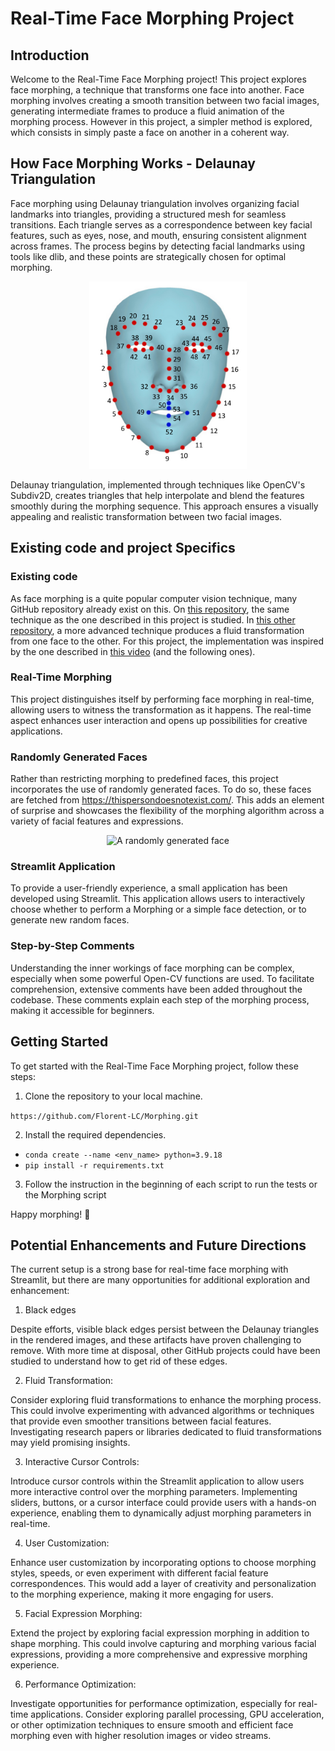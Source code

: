 # Real-Time Face Morphing Project

## Introduction

Welcome to the Real-Time Face Morphing project! This project explores face morphing, a technique that transforms one face into another. Face morphing involves creating a smooth transition between two facial images, generating intermediate frames to produce a fluid animation of the morphing process. However in this project, a simpler method is explored, which consists in simply paste a face on another in a coherent way.

## How Face Morphing Works - Delaunay Triangulation

Face morphing using Delaunay triangulation involves organizing facial landmarks into triangles, providing a structured mesh for seamless transitions. Each triangle serves as a correspondence between key facial features, such as eyes, nose, and mouth, ensuring consistent alignment across frames. The process begins by detecting facial landmarks using tools like dlib, and these points are strategically chosen for optimal morphing. 


<p align="center">
    <img src="https://raw.githubusercontent.com/IS2AI/thermal-facial-landmarks-detection/main/figures/land_conf.png" alt="Example of facial landmarks" width="252" height="300">
</p>

Delaunay triangulation, implemented through techniques like OpenCV's Subdiv2D, creates triangles that help interpolate and blend the features smoothly during the morphing sequence. This approach ensures a visually appealing and realistic transformation between two facial images.

## Existing code and project Specifics

### Existing code

As face morphing is a quite popular computer vision technique, many GitHub repository already exist on this. On [this repository](https://github.com/fabridigua/FaceMask), the same technique as the one described in this project is studied. In [this other repository](https://github.com/Azmarie/Face-Morphing), a more advanced technique produces a fluid transformation from one face to the other. For this project, the implementation was inspired by the one described in [this video](https://youtu.be/dK-KxuPi768) (and the following ones).

### Real-Time Morphing

This project distinguishes itself by performing face morphing in real-time, allowing users to witness the transformation as it happens. The real-time aspect enhances user interaction and opens up possibilities for creative applications.

### Randomly Generated Faces

Rather than restricting morphing to predefined faces, this project incorporates the use of randomly generated faces. To do so, these faces are fetched from https://thispersondoesnotexist.com/. This adds an element of surprise and showcases the flexibility of the morphing algorithm across a variety of facial features and expressions.

<p align="center">
    <img src="https://thispersondoesnotexist.com/" alt="A randomly generated face" width="300" height="300">
</p>

### Streamlit Application

To provide a user-friendly experience, a small application has been developed using Streamlit. This application allows users to interactively choose whether to perform a Morphing or a simple face detection, or to generate new random faces.

### Step-by-Step Comments

Understanding the inner workings of face morphing can be complex, especially when some powerful Open-CV functions are used. To facilitate comprehension, extensive comments have been added throughout the codebase. These comments explain each step of the morphing process, making it accessible for beginners.

## Getting Started

To get started with the Real-Time Face Morphing project, follow these steps:

1. Clone the repository to your local machine.

`https://github.com/Florent-LC/Morphing.git`

2. Install the required dependencies.

* `conda create --name <env_name> python=3.9.18`
* `pip install -r requirements.txt`

3. Follow the instruction in the beginning of each script to run the tests or the Morphing script

Happy morphing! 🚀

## Potential Enhancements and Future Directions

The current setup is a strong base for real-time face morphing with Streamlit, but there are many opportunities for additional exploration and enhancement:

1. Black edges

Despite efforts, visible black edges persist between the Delaunay triangles in the rendered images, and these artifacts have proven challenging to remove. With more time at disposal, other GitHub projects could have been studied to understand how to get rid of these edges.

2. Fluid Transformation:

Consider exploring fluid transformations to enhance the morphing process. This could involve experimenting with advanced algorithms or techniques that provide even smoother transitions between facial features. Investigating research papers or libraries dedicated to fluid transformations may yield promising insights.

3. Interactive Cursor Controls:

Introduce cursor controls within the Streamlit application to allow users more interactive control over the morphing parameters. Implementing sliders, buttons, or a cursor interface could provide users with a hands-on experience, enabling them to dynamically adjust morphing parameters in real-time.

4. User Customization:

Enhance user customization by incorporating options to choose morphing styles, speeds, or even experiment with different facial feature correspondences. This would add a layer of creativity and personalization to the morphing experience, making it more engaging for users.

5. Facial Expression Morphing:

Extend the project by exploring facial expression morphing in addition to shape morphing. This could involve capturing and morphing various facial expressions, providing a more comprehensive and expressive morphing experience.

6. Performance Optimization:

Investigate opportunities for performance optimization, especially for real-time applications. Consider exploring parallel processing, GPU acceleration, or other optimization techniques to ensure smooth and efficient face morphing even with higher resolution images or video streams.